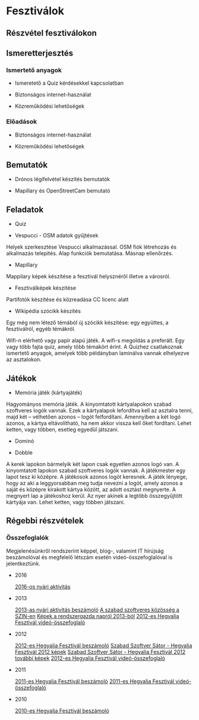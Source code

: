 # Fesztiválok

## Részvétel fesztiválokon


## Ismeretterjesztés


### Ismertető anyagok

* Ismeretető a Quiz kérdésekkel kapcsolatban

* Biztonságos internet-használat

* Közreműködési lehetőségek

### Előadások

* Biztonságos internet-használat

* Közreműködési lehetőségek

## Bemutatók

* Drónos légifelvétel készítés bemutatók

* Mapillary és OpenStreetCam bemutató

## Feladatok

* Quiz

* Vespucci - OSM adatok gyűjtések

Helyek szerkesztése Vespucci alkalmazással. OSM fiók létrehozás és alkalmazás telepítés. Alap funkciók bemutatása. Másnap ellenőrzés.

* Mapillary

Mappilary képek készítése a fesztivál helysznéről illetve a városról.

* Fesztiválképek készítése

Partifotók készítése és közreadása CC licenc alatt

* Wikipédia szócikk készítés

Egy még nem létező témából új szócikk készítése: egy együttes, a fesztiválról, egyéb témákról.

Wifi-n elérhető vagy papír alapú játék. A wifi-s megoldás a preferált. Egy vagy több fajta quiz, amely több témakört érint. A Quizhez csatlakoznak ismertető anyagok, amelyek több példányban laminálva vannak elhelyezve az asztalokon.

## Játékok

* Memória játék (kártyajáték)

Hagyományos memória játék. A kinyomtatott kártyalapokon szabad szoftveres logók vannak. Ezek a kártyalapok lefordítva kell az asztalra tenni, majd két – vélhetően azonos – logót felfordítani.
Amennyiben a két logó azonos, a kártya eltávolítható, ha nem akkor vissza kell őket fordítani.
Lehet ketten, vagy többen, esetleg egyedül játszani.

* Dominó

* Dobble

A kerek lapokon bármelyik két lapon csak egyetlen azonos logó van. A kinyomtatott lapokon szabad szoftveres logók vannak. A játékmester egy lapot tesz ki középre. A játékosok azonos logót keresnek. A játék lényege, hogy az aki a leggyorsabban meg tudja nevezni a logót, amely azonos a saját és középre kirakott kártya között, az adott osztást megnyerte. A megnyert lap a játékoshoz kerül. Az nyer akinek a legtöbb összegyűjtött kártyája van.
Lehet ketten, vagy többen játszani.

## Régebbi részvételek

### Összefoglalók

Megjelenésünkről rendszerint képpel, blog-, valamint IT hírújság beszámolóval és megfelelő létszám esetén videó-összefoglalóval is jelentkeztünk.

* 2016

    [2016-os nyári aktivitás](https://itcafe.hu/hir/mozilla_firefox_2016_nyar.html)

* 2013

    [2013-as nyári aktivitás beszámoló](https://itcafe.hu/cikk/mozilla_firefox_os_2013_ertekelo/majus-augusztus.html)
    [A szabad szoftveres közösség a SZIN-en](https://itcafe.hu/hir/mozilla_szin_szeged.html)
    [Képek a rendszergazda napról 2013-ból](https://www.facebook.com/MozillaHU/photos/a.10152224398251479/10152224405946479/?type=1&theater)
    [2012-es Hegyalja Fesztivál videó-összefoglaló](https://itcafe.hu/hir/mozilla_szabad_szoftver_hegyalja_fesztival_video.html)

* 2012

    [2012-es Hegyalja Fesztivál beszámoló](http://hup.hu/cikkek/20130130/videobeszamolo_a_hegyalja_fesztival_2012-rol)
    [Szabad Szoftver Sátor - Hegyalja Fesztivál 2012 képek](https://www.facebook.com/media/set/?set=a.10150937090336479.408725.372155461478)
    [Szabad Szoftver Sátor - Hegyalja Fesztivál 2012 további képek](https://www.facebook.com/media/set/?set=a.10150939026516479.408944.372155461478)
    [2012-es Hegyalja Fesztivál videó-összefoglaló](https://www.youtube.com/watch?v=ZgdCVJHXDFw)

* 2011

    [2011-es Hegyalja Fesztivál beszámoló](http://firefox.hu/2011/08/14/hegyalja-fesztival-2011-es-a-szabad-szoftverek/)
    [2011-es Hegyalja Fesztivál videó-összefoglaló](http://www.youtube.com/watch?v=bHCkvaNGwMo)

* 2010

    [2010-es Hegyalja Fesztivál beszámoló](http://hup.hu/node/90487)
